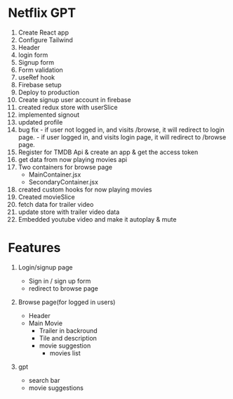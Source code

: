 <!-- --------------------NetflixGPT--------------------------------- -->

# Netflix GPT

1. Create React app
2. Configure Tailwind
3. Header
4. login form
5. Signup form
6. Form validation
7. useRef hook
8. Firebase setup
9. Deploy to production
10. Create signup user account in firebase
11. created redux store with userSlice
12. implemented signout
13. updated profile
14. bug fix - if user not logged in, and visits /browse, it will redirect to login page.
            - if user logged in, and visits login page, it will redirect to /browse page.
15. Register for TMDB Api & create an app & get the access token
16. get data from now playing movies api
17. Two containers for browse page
      - MainContainer.jsx
      - SecondaryContainer.jsx
18. created custom hooks for now playing movies
19. Created movieSlice
20. fetch data for trailer video
21. update store with trailer video data
22. Embedded youtube video and make it autoplay & mute

# Features

1. Login/signup page
   - Sign in / sign up form
   - redirect to browse page
2. Browse page(for logged in users)

   - Header
   - Main Movie
     - Trailer in backround
     - Tile and description
     - movie suggestion
       - movies list

3. gpt
   - search bar
   - movie suggestions
